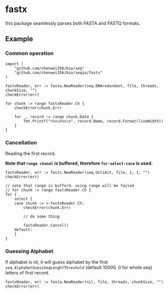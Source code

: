 # fastx

this package seamlessly parses both FASTA and FASTQ formats.

## Example


### Common operation


    import (
        "github.com/shenwei356/bio/seq"
        "github.com/shenwei356/bio/seqio/fastx"
    )

    fastxReader, err := fasta.NewReader(seq.DNAredundant, file, threads, chunkSize, "")
    checkError(err)

    for chunk := range fastxReader.Ch {
        checkError(chunk.Err)

        for _, record := range chunk.Data {
            fmt.Printf(">%s\n%s\n", record.Name, record.Format(lineWidth))
        }
    }


### Cancellation

Reading the first record.

**Note that `range chanel` is buffered, therefore `for-select-case` is used.**


    fastxReader, err := fastx.NewReader(seq.Unlimit, file, 1, 1, "")
    checkError(err)

    // note that range is bufferd. using range will be failed
    // for chunk := range fastxReader.Ch {
    for {
        select {
        case chunk := <-fastxReader.Ch:
            checkError(chunk.Err)

            // do some thing

            fastxReader.Cancel()
        default:
        }
    }

### Guessing Alphabet

If alphabet is nil, it will guess alphabet by the first
`seq.AlphabetGuessSeqLenghtThreshold` (default 10000, 0 for whole seq)
letters of first record.


    fastxReader, err := fasta.NewReader(nil, file, threads, chunkSize, "")
    checkError(err)
